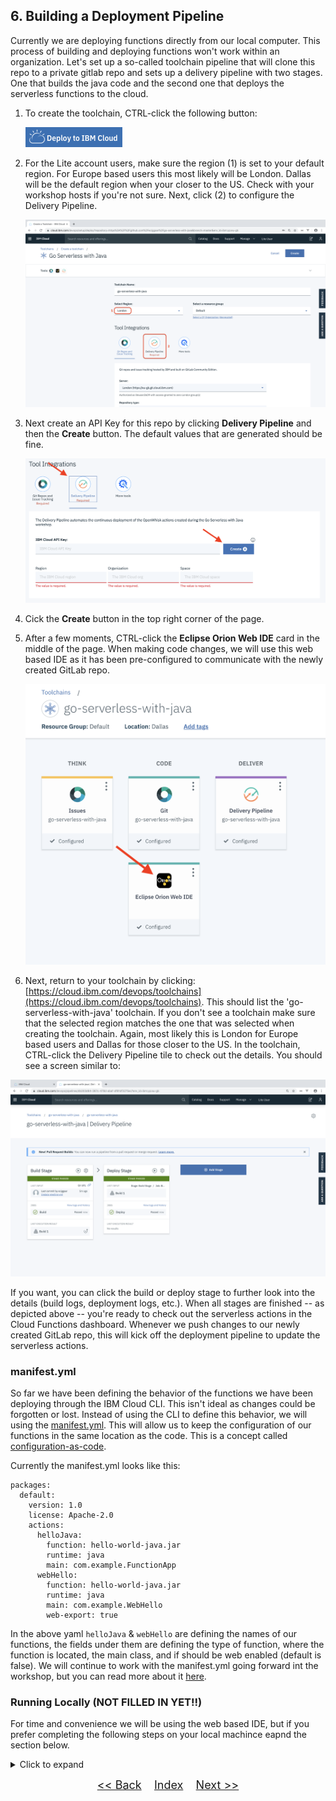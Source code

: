 ## 6. Building a Deployment Pipeline

Currently we are deploying functions directly from our local computer. This process of building and deploying functions won't work within an organization. Let's set up a so-called toolchain pipeline that will clone this repo to a private gitlab repo and sets up a delivery pipeline with two stages. One that builds the java code and the second one that deploys the serverless functions to the cloud.

1. To create the toolchain, CTRL-click the following button:
	
    [![Deploy to IBM Cloud](./images/button.png)](https://cloud.ibm.com/devops/setup/deploy?repository=https://github.com/eciggaar/go-serverless-with-java&branch=master&env_id=ibm:yp:us-south)

2. For the Lite account users, make sure the region (1) is set to your default region. For Europe based users this most likely will be London. Dallas will be the default region when your closer to the US. Check with your workshop hosts if you're not sure. Next, click (2) to configure the Delivery Pipeline.

	![](./images/pipeline-1.png)

3. Next create an API Key for this repo by clicking **Delivery Pipeline** and then the **Create** button. The default values that are generated should be fine.

	![](images/create_api_key.png)

4. Cick the **Create** button in the top right corner of the page.

5. After a few moments, CTRL-click the **Eclipse Orion Web IDE** card in the middle of the page. When making code changes, we will use this web based IDE as it has been pre-configured to communicate with the newly created GitLab repo.

	![](images/open_ide.png)

6. Next, return to your toolchain by clicking: [https://cloud.ibm.com/devops/toolchains](https://cloud.ibm.com/devops/toolchains). This should list the 'go-serverless-with-java' toolchain. If you don't see a toolchain make sure that the selected region matches the one that was selected when creating the toolchain. Again, most likely this is London for Europe based users and Dallas for those closer to the US. In the toolchain, CTRL-click the Delivery Pipeline tile to check out the details. You should see a screen similar to:

![](./images/pipeline-4.png)

If you want, you can click the build or deploy stage to further look into the details (build logs, deployment logs, etc.). When all stages are finished -- as depicted above -- you're ready to check out the serverless actions in the Cloud Functions dashboard. Whenever we push changes to our newly created GitLab repo, this will kick off the deployment pipeline to update the serverless actions.

### manifest.yml

So far we have been defining the behavior of the functions we have been deploying through the IBM Cloud CLI. This isn't ideal as changes could be forgotten or lost. Instead of using the CLI to define this behavior, we will using the [manifest.yml](mainfest.yml). This will allow us to keep the configuration of our functions in the same location as the code. This is a concept called [configuration-as-code](https://rollout.io/blog/configuration-as-code-everything-need-know/).

Currently the manifest.yml looks like this: 

```
packages:
  default:
    version: 1.0
    license: Apache-2.0
    actions:
      helloJava:
        function: hello-world-java.jar
        runtime: java
        main: com.example.FunctionApp
      webHello:
        function: hello-world-java.jar
        runtime: java
        main: com.example.WebHello      
        web-export: true
``` 

In the above yaml `helloJava` & `webHello` are defining the names of our functions, the fields under them are defining the type of function, where the function is located, the main class, and if should be web enabled (default is false). We will continue to work with the manifest.yml going forward int the workshop, but you can read more about it [here](https://cloud.ibm.com/docs/openwhisk?topic=cloud-functions-deploy).

### Running Locally (NOT FILLED IN YET!!)

For time and convenience we will be using the web based IDE, but if you prefer completing the following steps on your local machince eapnd the section below. 

<details>
  <summary>Click to expand</summary>
  https://[region].git.cloud.ibm.com/profile/personal_access_tokens
</details> 

<p  align="center">
	<font size="4">
 		<a href="STEP5.md"><< Back</a>&nbsp;&nbsp;&nbsp;&nbsp;<a href="README.md">Index</a>&nbsp;&nbsp;&nbsp;&nbsp;<a href="STEP7.md">Next >></a></td>
 </font>
</p>
